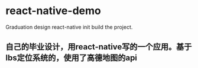 # react-native-demo
Graduation design
 react-native init build the project.
## 自己的毕业设计，用react-native写的一个应用。基于lbs定位系统的，使用了高德地图的api
